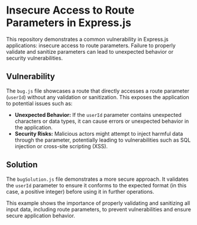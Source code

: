 # Insecure Access to Route Parameters in Express.js

This repository demonstrates a common vulnerability in Express.js applications: insecure access to route parameters.  Failure to properly validate and sanitize parameters can lead to unexpected behavior or security vulnerabilities. 

## Vulnerability

The `bug.js` file showcases a route that directly accesses a route parameter (`userId`) without any validation or sanitization. This exposes the application to potential issues such as:

- **Unexpected Behavior:** If the `userId` parameter contains unexpected characters or data types, it can cause errors or unexpected behavior in the application.
- **Security Risks:**  Malicious actors might attempt to inject harmful data through the parameter, potentially leading to vulnerabilities such as SQL injection or cross-site scripting (XSS). 

## Solution

The `bugSolution.js` file demonstrates a more secure approach. It validates the `userId` parameter to ensure it conforms to the expected format (in this case, a positive integer) before using it in further operations.

This example shows the importance of properly validating and sanitizing all input data, including route parameters, to prevent vulnerabilities and ensure secure application behavior. 